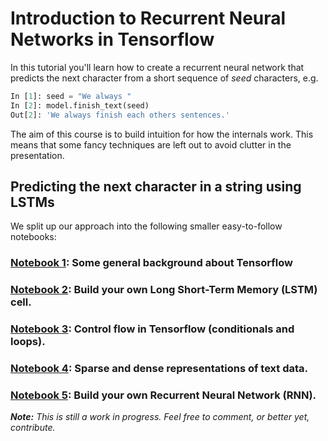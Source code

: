 # Introduction to Recurrent Neural Networks in Tensorflow

In this tutorial you'll learn how to create a recurrent neural network that predicts the next character from a short sequence of *seed* characters, e.g.
```python
In [1]: seed = "We always "
In [2]: model.finish_text(seed)
Out[2]: 'We always finish each others sentences.'
```
The aim of this course is to build intuition for how the internals work. This means that some fancy techniques are left out to avoid clutter in the presentation.

## Predicting the next character in a string using LSTMs

We split up our approach into the following smaller easy-to-follow notebooks:

### [Notebook 1](intro_general.ipynb): Some general background about Tensorflow
### [Notebook 2](build_your_own_lstm_cell.ipynb): Build your own Long Short-Term Memory (LSTM) cell.
### [Notebook 3](control_flow_in_tensorflow.ipynb): Control flow in Tensorflow (conditionals and loops).
### [Notebook 4](text_data_representation.ipynb): Sparse and dense representations of text data.
### [Notebook 5](build_your_own_rnn.ipynb): Build your own Recurrent Neural Network (RNN).



***Note:*** *This is still a work in progress. Feel free to comment, or better yet, contribute.*
